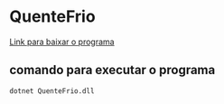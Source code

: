 # QuenteFrio

[Link para baixar o programa](QuenteFrio.zip)


## comando para executar o programa
```
dotnet QuenteFrio.dll
```